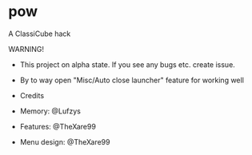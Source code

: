 # pow
A ClassiCube hack

WARNING!

- This project on alpha state. If you see any bugs etc. create issue.
- By to way open "Misc/Auto close launcher" feature for working well

- Credits 

- Memory: @Lufzys
- Features: @TheXare99
- Menu design: @TheXare99
